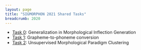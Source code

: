 ```yaml
---
layout: page
title: "SIGMORPHON 2021 Shared Tasks"
breadcrumb: 2020
---
```


- [Task 0](https://github.com/sigmorphon/2021Task0): Generalization in Morphological Inflection Generation
- [Task 1](https://github.com/sigmorphon/2021-task1): Grapheme-to-phoneme conversion
- [Task 2](https://github.com/sigmorphon/2021Task2): Unsupervised Morphological Paradigm Clustering
